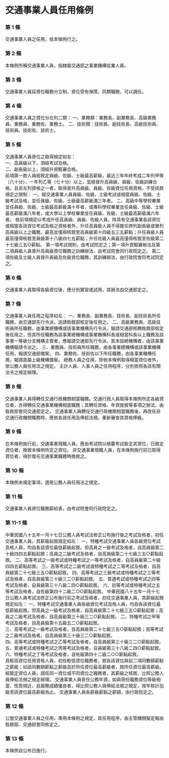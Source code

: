 # 交通事業人員任用條例

### 第 1 條

交通事業人員之任用，依本條例行之。

### 第 2 條

本條例所稱交通事業人員，指隸屬交通部之事業機構從業人員。

### 第 3 條

交通事業人員採資位職務分立制，資位受有保障，同類職務，可以調任。

### 第 4 條

交通事業人員之資位分左列二類：
一、業務類：業務長、副業務長、高級業務員、業務員、業務佐、業務士。
二、技術類：技術長、副技術長、高級技術員、技術員、技術佐、技術士。

### 第 5 條

交通事業人員資位之取得規定如左：                                
一、高員級以下，須經考試及格。                                  
二、副長級以上，須經升資甄審合格。                              
前項第一款人員經敘定員級、佐級、士級最高薪級，最近三年年終考成二年列甲等（八十分）、一年列乙等（七十分）以上，並經晉升高員級、員級、佐級訓練合格，且具左列資格之一者，取得晉升高員級、員級、佐級資位任用資格，不受該款規定之限制：
一、經交通事業人員員級、佐級、士級考試或相當員級、佐級、士級考試及格，並任員級、佐級、士級最高薪級滿三年者。
二、高級中等學校畢業並任員級、佐級、士級最高薪級滿十年者，或專科學校畢業並任員級、佐級、士級最高薪級滿八年者，或大學以上學校畢業並任員級、佐級、士級最高薪級滿六年者。
依前項規定以考成升任高員級、員級、佐級人員，除具有交通事業各該資位或相當各該資位考試及格之資格者外，升任高員級人員不得擔任跨列副長級或單列高員級以上之職務，最高並僅得核敘至高員級第十四級五三五薪點；升任員級人員最高僅得核敘至員級第十八級四七五薪點；升任佐級人員最高僅得核敘至佐級第二十七級三五○薪點。
第一項考試規則，由考試院定之；第一項升資甄審辦法及第二項員級人員晉升高員級資位職務之訓練辦法，由考試院會同行政院定之。
第二項佐級及士級人員晉升員級及佐級資位職務，其訓練辦法，由行政院會同考試院定之。

### 第 6 條

交通事業人員取得各級資位後，應分別實習或試用，其辦法由交通部定之。

### 第 7 條

交通事業人員任用之程序如左：
一、業務長、副業務長、技術長、副技術長所任職務，由交通部先行令派，送請銓敘部核定後任用之。
二、高級業務員、高級技術員所任職務，由事業總機構或該事業機構先行令派，報請交通部核轉銓敘部核定後任用之，但其所任職務為該事業總機構或事業機構科長或相當科長以上職務及該事業一等級分支機構主管者，應報請交通部先行令派，其未設總機構者，由該事業機構報請令派之。
三、業務員、技術員所任職務，由各事業總機構或該事業機構任用，報請交通部備案。
四、業務佐、技術佐以下所任職務，由各事業機構任用，報請直屬上級機構備案。
總務人員之任用，除依本條例取得相當資位者外，依公務人員任用法之規定。
主計人員、人事人員之任用程序，分別依照各該有關法令之規定辦理。

### 第 8 條

交通事業人員得轉任交通行政機關相當職務。交通行政人員取得本條例所定各級資位者，亦得轉任交通事業機構相當職務；其轉任資格、年資提敘等事項之辦法，由銓敘部會同交通部定之。
交通事業人員轉任交通行政機關相當職務後，再改任非交通行政機關職務時，應依各該任用及俸給法規，重新審查其資格俸級。

### 第 9 條

在本條例施行前，交通事業現職人員，應由考試院以檢覈考試銓定其資位，已敘定資位者，換敘本條例所定之資位。
非交通事業現職人員，在本條例施行前已取得資位者，得於復任交通事業職務時換敘之。

### 第 10 條

本條例未規定事項，適用公務人員任用法之規定。

### 第 11 條

交通事業人員資位職務薪給表，由考試院會同行政院定之。

### 第 11-1 條

中華民國八十五年一月十七日公務人員考試法修正公布施行後之考試及格者，初任交通事業人員，其薪級起敘規定如左：
一、特種考試交通事業人員各級資位考試及格人員，均自各該資位最低薪級起敘。但高員之一級考試及格者，自高員級第二十級四四五薪點起敘；高員之二級考試及格者，自高員級第二十七級三五○薪點起敘。
二、高等考試之一級考試或特種考試之一等考試及格者，自高員級第二十級四四五薪點起敘。
三、高等考試之二級考試或特種考試之二等考試及格者，自高員級第二十七級三五○薪點起敘。
四、高等考試之三級考試或特種考試之三等考試及格者，自高員級第三十級三二○薪點起敘。
五、普通考試或特種考試之四等考試及格者，自員級第三十八級二四○薪點起敘。
六、初等考試或特種考試之五等考試及格者，自佐級第四十二級二○○薪點起敘。
中華民國八十五年一月十七日公務人員考試法修正公布施行前之考試及格者，初任交通事業人員，其薪級起敘規定如左：
一、特種考試交通事業人員各級資位考試及格人員，均自各該資位最低薪級起敘。但高員之一級考試及格者，自高員級第二十七級三五○薪點起敘；高員之二級考試及格者，自高員級第三十級三二○薪點起敘。
二、特種考試之甲等考試及格者，自高員級第十五級五二○薪點起敘。  
三、高等考試之一級考試及格者，自高員級第二十七級三五○薪點起敘；高等考試之二級考試及格者，自高員級第三十級三二○薪點起敘。  
四、高等考試或特種考試之乙等考試及格者，自高員級第三十級三二○薪點起敘。
五、普通考試或特種考試之丙等考試及格者，自員級第三十八級二四○薪點起敘。
六、特種考試之丁等考試及格者，自佐級第四十二級二○○薪點起敘。  
具較高資位任用資格人員，初任較低資位職務者，敘各該資位與前二項同數額薪點之薪級；如該同數額薪點之薪級高於所任資位最高薪級者，敘所任資位最高薪級。
經敘定資位人員，調任同一資位或不同資位之職務者，其薪級之核敘，比照公務人員俸給法規之規定辦理。
交通事業人員曾任公務年資，如與現任職務資位等級相當、性質相近，且服務成績優良者，得比照公務人員俸給法規之規定，按年核計加級至該資位最高薪級為止。
交通事業人員各薪級薪點之薪額，由行政院定之。

### 第 12 條

公營交通事業人員之任用，準用本條例之規定，其任用程序，由主管機關擬定報由銓敘部、交通部會同核定之。

### 第 13 條

本條例自公布日施行。
